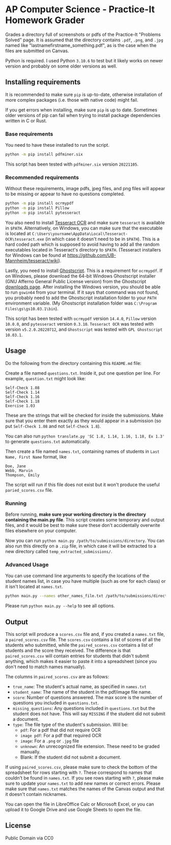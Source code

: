 # AP Computer Science - Practice-It Homework Grader

Grades a directory full of screenshots or pdfs of the Practice-It "Problems Solved" page.
It is assumed that the directory contains `.pdf`, `.png`, and `.jpg` named like "lastnamefirstname_something.pdf",
as is the case when the files are submitted on Canvas.

Python is required. I used Python `3.10.6` to test but it likely works on newer version and probably on some older
versions as well.

## Installing requirements

It is recommended to make sure `pip` is up-to-date, otherwise installation of more complex packages (i.e. those
with native code) might fail.

If you get errors when installing, make sure `pip` is up to date. Sometimes older versions of pip can fail when
trying to install package dependencies written in C or Rust.

### Base requirements

You need to have these installed to run the script.

```bash
python -m pip install pdfminer.six
```

This script has been tested with `pdfminer.six` version `20221105`.

### Recommended requirements

Without these requirements, image pdfs, jpeg files, and png files will appear to be missing or appear to have no
questions completed.

```bash
python -m pip install ocrmypdf
python -m pip install Pillow
python -m pip install pytesseract
```

You also need to install [Tesseract OCR](https://github.com/tesseract-ocr/tesseract) and make sure `tesseract` is
available in `$PATH`. Alternatively, on Windows, you can make sure that the executable is located at
`C:\Users\yourname\AppData\Local\Tesseract-OCR\tesseract.exe` (in which case it doesn't need to be in `$PATH`).
This is a hard coded path which is supposed to avoid having to add all the random executables located in Tesseract's
directory to `$PATH`.
(Tesseract installers for Windows can be found at https://github.com/UB-Mannheim/tesseract/wiki).

Lastly, you need to install [Ghostscript](https://www.ghostscript.com/). This is a requirement for `ocrmypdf`.
If on Windows, please download the 64-bit Windows Ghostscript installer (GNU Afferno General Public License version)
from the Ghostscript [downloads page](https://www.ghostscript.com/releases/gsdnld.html).
After installing the Windows version, you should be able to run `gswin64` from your terminal.
If it says that command was not found, you probably need to add the Ghostscript installation folder to your `PATH`
environment variable. (My Ghostscript installation folder was `C:\Program Files\gs\gs10.03.1\bin`).

This script has been tested with `ocrmypdf` version `14.4.0`, `Pillow` version `10.0.0`, and `pytesseract` version
`0.3.10`. `Tesseract OCR` was tested with version `v5.2.0.20220712`, and `Ghostscript` was tested with
`GPL Ghostscript 10.03.1`.

## Usage

Do the following from the directory containing this `README.md` file:

Create a file named `questions.txt`. Inside it, put one question per line. For example, `question.txt` might look like:
```
Self-Check 1.08
Self-Check 1.14
Self-Check 1.16
Self-Check 1.18
Exercise 1.03
```

These are the strings that will be checked for inside the submissions. Make sure that you enter them exactly as they
would appear in a submission (so put `Self-Check 1.08` and not `Self-Check 1.8`).

You can also run `python translate.py 'SC 1.8, 1.14, 1.16, 1.18, Ex 1.3'` to generate `questions.txt` automatically.

Then create a file named `names.txt`, containing names of students in `Last Name, First Name` format, like
```
Doe, Jane
Webb, Marvin
Thompson, Emily
```

The script will run if this file does not exist but it won't produce the useful `paried_scores.csv` file.

### Running

Before running, **make sure your working directory is the directory containing the main.py file**. This script creates some temporary and output files, and it would be best to make sure these don't accidentally overwrite files elsewhere on your computer.

Now you can run `python main.py /path/to/submissions/directory`. You can also run this directly on a `.zip` file, in
which case it will be extracted to a new directory called `temp_extracted_submissions/`.

### Advanced Usage

You can use command line arguments to specify the locations of the student names list, in case you have multiple
(such as one for each class) or it isn't located at `names.txt`.
```bash
python main.py --names other_names_file.txt /path/to/submissions/directory
```

Please run `python main.py --help` to see all options.

## Output

This script will produce a `scores.csv` file and, if you created a `names.txt` file, a `paired_scores.csv` file. The
`scores.csv` contains a list of scores of all the students who submitted, while the `paired_scores.csv` contains a list
of students and the score they received.
The difference is that `paired_scores.csv` will contain entries for students that didn't submit anything, which makes
it easier to paste it into a spreadsheet (since you don't need to match names manually).

The columns in `paired_scores.csv` are as follows:
- `true_name`: The student's actual name, as specified in `names.txt`
- `student_name`: The name of the student in the pdf/image file name.
- `score`: Number of questions answered. The max score is the number of questions you included in `questions.txt`.
- `missing_questions`: Any questions included in `questions.txt` but the student does not have.
This will say `MISSING` if the student did not submit a document.
- `type`: The file type of the student's submission. Will be:
  - `pdf`: For a pdf that did not require OCR
  - `image pdf`: For a pdf that required OCR
  - `image`: For a `.png` or `.jpg` file
  - `unknown`: An unrecognized file extension. These need to be graded manually.
  - Blank: If the student did not submit a document.

If using `paired_scores.csv`, please make sure to check the bottom of the spreadsheet for rows starting with `?`.
These correspond to names that couldn't be found in `names.txt`. If you see rows starting with `?`, please make sure
to update your `names.txt` to add new names or correct errors.
Please make sure that `names.txt` matches the names of the Canvas output and that it doesn't contain nicknames.

You can open the file in LibreOffice Calc or Microsoft Excel, or you can upload it to Google Drive and use Google Sheets
to open the file.

## License

Public Domain via CC0
